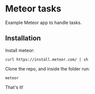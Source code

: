 # Meteor tasks

Example Meteor app to handle tasks.

## Installation

Install meteor:

```curl https://install.meteor.com/ | sh```

Clone the repo, and inside the folder run:

```meteor```

That's it!

